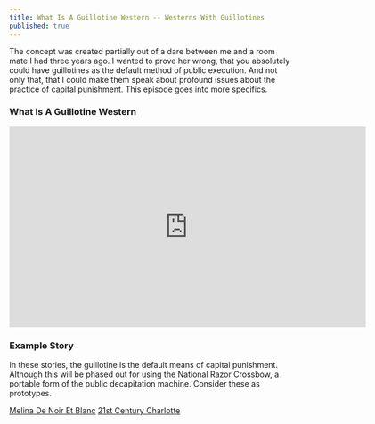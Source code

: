 ```yaml
---
title: What Is A Guillotine Western -- Westerns With Guillotines
published: true
---
```

The concept was created partially out of a dare between me and a room mate I had three years ago. I wanted to prove her wrong, that you absolutely could have guillotines as the default method of public execution. And not only that, that I could make them speak about profound issues about the practice of capital punishment. This episode goes into more specifics.

### What Is A Guillotine Western
<iframe allowfullscreen src="https://www.vidlii.com/embed?v=m0X90XYZ_am&a=1" frameborder="0" width="640" height="360"></iframe>

### Example Story
In these stories, the guillotine is the default means of capital punishment. Although this will be phased out for using the National Razor Crossbow, a portable form of the public decapitation machine. Consider these as prototypes.

[Melina De Noir Et Blanc](https://lwflouisa.github.io/Homepage/ShortStories/#melinadenoiretblanc)
[21st Century Charlotte](http://21stcenturycharlotte.thecomicseries.com/blog/)
